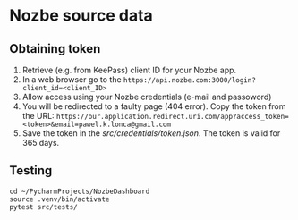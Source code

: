 # Nozbe source data

## Obtaining token

1. Retrieve (e.g. from KeePass) client ID for your Nozbe app.
2. In a web browser go to the `https://api.nozbe.com:3000/login?client_id=<client_ID>`
3. Allow access using your Nozbe credentials (e-mail and passoword)
3. You will be redirected to a faulty page (404 error). Copy the token from the URL:
   `https://our.application.redirect.uri.com/app?access_token=<token>&email=pawel.k.lonca@gmail.com`
4. Save the token in the *src/credentials/token.json*. The token is valid for 365 days.

## Testing

```shell
cd ~/PycharmProjects/NozbeDashboard
source .venv/bin/activate
pytest src/tests/
```